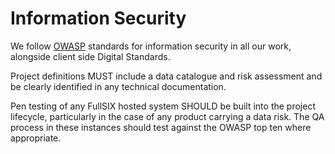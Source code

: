 # Information Security

We follow [OWASP](https://www.owasp.org/index.php/Main_Page) standards for information security in all our work, alongside client side Digital Standards.

Project definitions MUST include a data catalogue and risk assessment and be clearly identified in any technical documentation.

Pen testing of any FullSIX hosted system SHOULD be built into the project lifecycle, particularly in the case of any product carrying a data risk.  The QA process in these instances should test against the OWASP top ten where appropriate.

